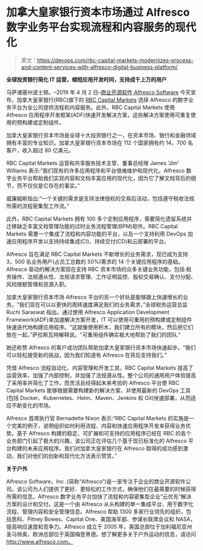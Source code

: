 # 加拿大皇家银行资本市场通过 Alfresco 数字业务平台实现流程和内容服务的现代化

> 原文：<https://devops.com/rbc-capital-markets-modernizes-process-and-content-services-with-alfresco-digital-business-platform/>

**全球投资银行简化 IT 运营，缩短应用开发时间，支持成千上万的用户**

马萨诸塞州波士顿。–2019 年 4 月 2 日–[商业开源软件 Alfresco Software](https://www.alfresco.com/) 今天宣布，加拿大皇家银行(RBC)旗下的 [RBC Capital Markets](https://www.rbccm.com/) 选择 Alfresco 的数字业务平台为全公司提供流程和内容服务。此外，RBC Capital Markets 使用 Alfresco 应用程序开发框架(ADF)快速开发解决方案，这些解决方案使用可重复使用的预构建或定制组件。

加拿大皇家银行资本市场是全球十大投资银行之一，在资本市场、银行和金融领域拥有丰富的专业知识。加拿大皇家银行资本市场在 112 个国家拥有约 14，700 名客户，收入超过 80 亿美元。

RBC Capital Markets 运营和共享服务技术主管、董事总经理 James 'Jim' Williams 表示:“我们现有的许多应用程序和平台很难维护和现代化。Alfresco 数字业务平台帮助我们实现内容和文档丰富应用的现代化，因为它了解文档背后的细节，而不仅仅是它存在的事实。”

威廉姆斯指出:“一个关键的需求是支持法律授权的交易后活动，包括遵守税收法规所需的流程密集型工作流。”

此外，RBC Capital Markets 拥有 100 多个定制应用程序，需要简化遗留系统并迁移缺乏丰富文档管理功能的过时业务流程管理(BPM)软件。RBC Capital Markets 需要一个集成了流程和内容功能的平台，以及一个支持利用 DevOps 加速应用程序开发以支持持续集成(CI)、持续交付(CD)和云部署的平台。

Alfresco 旨在满足 RBC Capital Markets 不断增长的业务需求，现已成为支持 3，500 名业务用户(占员工总数的 50%)需求的 14 个关键应用程序的基础。Alfresco 驱动的解决方案现在支持 RBC 资本市场的众多关键业务功能，包括:税务操作、法规遵从性、法规请求管理、工作证明监控、股权交易确认、支付分配、风险限额管理和资源入职。

加拿大皇家银行资本市场 Alfresco 平台的另一个好处是能够跟上快速增长的业务。“我们现在可以以更快的周转速度满足我们的业务需求，”全球税务运营总监 Ruchi Saraswat 指出。通过使用 Alfresco Application Development Framework(ADF)来加速解决方案开发，IT 可以使用可重用的预构建或定制组件快速迭代地构建应用程序。“这就像使用积木，我们建立所有的模块，然后把它们放在一起，”萨拉斯瓦特解释说。"可重用组件确实极大地帮助了我们的团队."

她还称赞 Alfresco 的客户成功团队帮助加拿大皇家银行资本市场快速起步。“我们可以轻松接受新的挑战，因为我们知道有 Alfresco 在背后支持我们。”

凭借 Alfresco 流程自动化、内容管理和开发工具，RBC Capital Markets 提高了运营效率，加强了内部控制，并加强了法规遵从性。整个公司的通用用户体验提高了采用率并简化了工作，而灵活且经得起未来考验的 Alfresco 平台使 RBC Capital Markets 能够根据需要构建新的解决方案，并使用最新的 DevOps 工具(包括 Docker、Kubernetes、Helm、Maven、Jenkins 和 Git)快速部署，从而适应不断变化的市场。

Alfresco 首席执行官 Bernadette Nixon 表示:“RBC Capital Markets 的实施是一个完美的例子，说明组织如何利用流程、内容和快速应用程序开发来获得业务优势。基于 Alfresco 构建的稳定、可扩展和可支持的应用程序已经在 RBC 的各个业务部门引起了极大的兴趣，该公司正在评估几个基于现已标准化的 Alfresco 平台构建的未来应用程序。我们对加拿大皇家银行在 Alfresco 取得的成功感到激动，我们对他们的创新和现代化方法表示赞赏。”

**关于户外**

Alfresco Software，Inc .(简称“Alfresco”)是一家专注于企业的商业开源软件公司。该公司为人们提供了更好、更轻松的工作方式，确保他们在最需要的时候获得所需的信息。Alfresco 数字业务平台加快了流程和内容密集型企业“云优先”解决方案的设计和交付。这是一个由 Alfresco 从头构建的单一集成平台，用于数字化流程、管理内容和安全管理信息。Alfresco 帮助 1300 多家行业领先的组织，包括思科、Pitney Bowes、Capital One、美国海军部、参谋长联席会议和 NASA，提高响应速度和竞争力。Alfresco 成立于 2005 年，美国总部位于加利福尼亚州圣马特奥，欧洲总部位于英国梅登黑德。想了解更多关于户外运动的信息，请访问 http://www.alfresco.com。